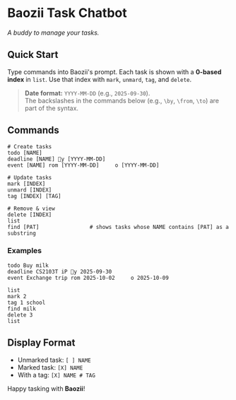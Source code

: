 # Baozii Task Chatbot

*A buddy to manage your tasks.*

## Quick Start

Type commands into Baozii's prompt. Each task is shown with a **0-based index** in `list`. Use that index with `mark`, `unmard`, `tag`, and `delete`.

> **Date format:** `YYYY-MM-DD` (e.g., `2025-09-30`).  
> The backslashes in the commands below (e.g., `\by`, `\from`, `\to`) are part of the syntax.

## Commands

```text
# Create tasks
todo [NAME]
deadline [NAME] y [YYYY-MM-DD]
event [NAME] rom [YYYY-MM-DD]     o [YYYY-MM-DD]

# Update tasks
mark [INDEX]
unmard [INDEX]
tag [INDEX] [TAG]

# Remove & view
delete [INDEX]
list
find [PAT]                # shows tasks whose NAME contains [PAT] as a substring
```

### Examples

```text
todo Buy milk
deadline CS2103T iP y 2025-09-30
event Exchange trip rom 2025-10-02     o 2025-10-09

list
mark 2
tag 1 school
find milk
delete 3
list
```

## Display Format

- Unmarked task: `[ ] NAME`
- Marked task: `[X] NAME`
- With a tag: `[X] NAME # TAG`

Happy tasking with **Baozii**!